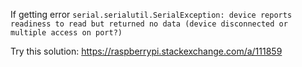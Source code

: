 If getting error `serial.serialutil.SerialException: device reports readiness to read but returned no data (device disconnected or multiple access on port?)`

Try this solution: https://raspberrypi.stackexchange.com/a/111859